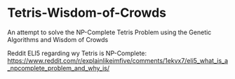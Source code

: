 # Tetris-Wisdom-of-Crowds
An attempt to solve the NP-Complete Tetris Problem using the Genetic Algorithms and Wisdom of Crowds

Reddit ELI5 regarding wy Tetris is NP-Complete: https://www.reddit.com/r/explainlikeimfive/comments/1ekvx7/eli5_what_is_a_npcomplete_problem_and_why_is/
